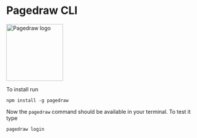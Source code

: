 # Pagedraw CLI

<img src="https://ucarecdn.com/dd0f9a9d-ab86-4ce4-a884-62a1ac769c2e/favicon.png" alt="Pagedraw logo" width="150" />


To install run

```npm install -g pagedraw```

Now the `pagedraw` command should be available in your terminal. To test it type

```pagedraw login```
